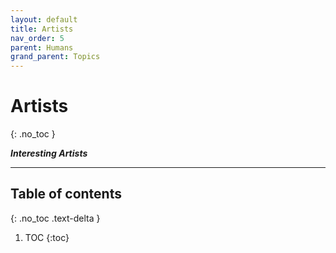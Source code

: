 ```yaml
---
layout: default
title: Artists
nav_order: 5
parent: Humans
grand_parent: Topics
---
```


# Artists
{: .no_toc }

__*Interesting Artists*__

---

## Table of contents
{: .no_toc .text-delta }

1. TOC
{:toc}

